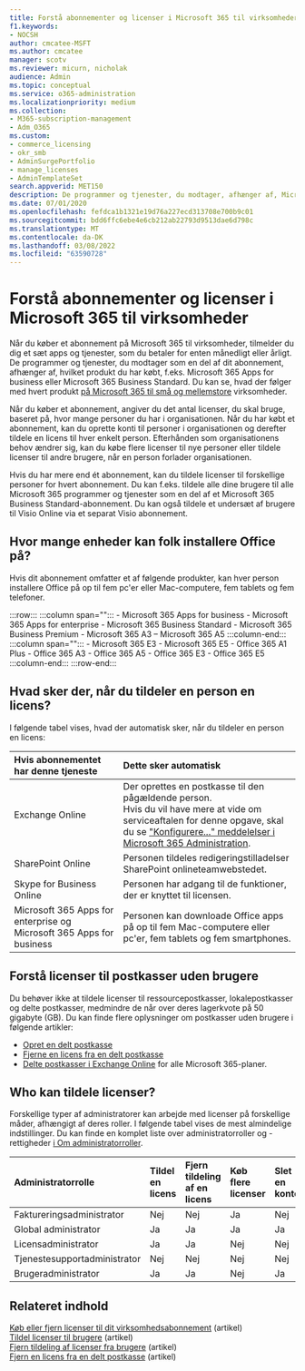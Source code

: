 ```yaml
---
title: Forstå abonnementer og licenser i Microsoft 365 til virksomheder
f1.keywords:
- NOCSH
author: cmcatee-MSFT
ms.author: cmcatee
manager: scotv
ms.reviewer: micurn, nicholak
audience: Admin
ms.topic: conceptual
ms.service: o365-administration
ms.localizationpriority: medium
ms.collection:
- M365-subscription-management
- Adm_O365
ms.custom:
- commerce_licensing
- okr_smb
- AdminSurgePortfolio
- manage_licenses
- AdminTemplateSet
search.appverid: MET150
description: De programmer og tjenester, du modtager, afhænger af, Microsoft 365 produkt du har købt, f.eks. Microsoft 365 Apps for business.
ms.date: 07/01/2020
ms.openlocfilehash: fefdca1b1321e19d76a227ecd313708e700b9c01
ms.sourcegitcommit: bdd6ffc6ebe4e6cb212ab22793d9513dae6d798c
ms.translationtype: MT
ms.contentlocale: da-DK
ms.lasthandoff: 03/08/2022
ms.locfileid: "63590728"
---
```

# <a name="understand-subscriptions-and-licenses-in-microsoft-365-for-business"></a>Forstå abonnementer og licenser i Microsoft 365 til virksomheder

Når du køber et abonnement på Microsoft 365 til virksomheder, tilmelder du dig et sæt apps og tjenester, som du betaler for enten månedligt eller årligt. De programmer og tjenester, du modtager som en del af dit abonnement, afhænger af, hvilket produkt du har købt, f.eks. Microsoft 365 Apps for business eller Microsoft 365 Business Standard. Du kan se, hvad der følger med hvert produkt [på Microsoft 365 til små og mellemstore](https://products.office.com/compare-all-microsoft-office-products?&activetab=tab:primaryr1) virksomheder.

Når du køber et abonnement, angiver du det antal licenser, du skal bruge, baseret på, hvor mange personer du har i organisationen. Når du har købt et abonnement, kan du oprette konti til personer i organisationen og derefter tildele en licens til hver enkelt person. Efterhånden som organisationens behov ændrer sig, kan du købe flere licenser til nye personer eller tildele licenser til andre brugere, når en person forlader organisationen.

Hvis du har mere end ét abonnement, kan du tildele licenser til forskellige personer for hvert abonnement. Du kan f.eks. tildele alle dine brugere til alle Microsoft 365 programmer og tjenester som en del af et Microsoft 365 Business Standard-abonnement. Du kan også tildele et undersæt af brugere til Visio Online via et separat Visio abonnement.

## <a name="how-many-devices-can-people-install-office-on"></a>Hvor mange enheder kan folk installere Office på?

Hvis dit abonnement omfatter et af følgende produkter, kan hver person installere Office på op til fem pc'er eller Mac-computere, fem tablets og fem telefoner.

:::row:::
   :::column span="":::
        - Microsoft 365 Apps for business - Microsoft 365 Apps for enterprise - Microsoft 365 Business Standard - Microsoft 365 Business Premium - Microsoft 365 A3 – Microsoft 365 A5
   :::column-end:::
   :::column span="":::
        - Microsoft 365 E3 - Microsoft 365 E5 - Office 365 A1 Plus - Office 365 A3 - Office 365 A5 - Office 365 E3 - Office 365 E5
   :::column-end:::
:::row-end:::

## <a name="what-happens-when-you-assign-a-license-to-someone"></a>Hvad sker der, når du tildeler en person en licens?

I følgende tabel vises, hvad der automatisk sker, når du tildeler en person en licens:
  
|**Hvis abonnementet har denne tjeneste**|**Dette sker automatisk**|
|:-----|:-----|
|Exchange Online  <br/> |Der oprettes en postkasse til den pågældende person. <br/> Hvis du vil have mere at vide om serviceaftalen for denne opgave, skal du se ["Konfigurere..." meddelelser i Microsoft 365 Administration](https://support.microsoft.com/help/2635238/setting-up-messages-in-the-office-365-admin-center). |
|SharePoint Online  <br/> |Personen tildeles redigeringstilladelser SharePoint onlineteamwebstedet.  <br/> |
|Skype for Business Online  <br/> |Personen har adgang til de funktioner, der er knyttet til licensen.  <br/> |
|Microsoft 365 Apps for enterprise og Microsoft 365 Apps for business  <br/> |Personen kan downloade Office apps på op til fem Mac-computere eller pc'er, fem tablets og fem smartphones.  <br/> |

## <a name="understand-licenses-for-non-user-mailboxes"></a>Forstå licenser til postkasser uden brugere

Du behøver ikke at tildele licenser til ressourcepostkasser, lokalepostkasser og delte postkasser, medmindre de  når over deres lagerkvote på 50 gigabyte (GB). Du kan finde flere oplysninger om postkasser uden brugere i følgende artikler:
  
- [Opret en delt postkasse](../../admin/email/create-a-shared-mailbox.md)
- [Fjerne en licens fra en delt postkasse](../../admin/email/remove-license-from-shared-mailbox.md)
- [Delte postkasser i Exchange Online](/exchange/collaboration-exo/shared-mailboxes) for alle Microsoft 365-planer.

## <a name="who-can-assign-licenses"></a>Who kan tildele licenser?

Forskellige typer af administratorer kan arbejde med licenser på forskellige måder, afhængigt af deres roller. I følgende tabel vises de mest almindelige indstillinger. Du kan finde en komplet liste over administratorroller og -rettigheder [i Om administratorroller](../../admin/add-users/about-admin-roles.md).
  
|**Administratorrolle**|**Tildel en licens**|**Fjern tildeling af en licens**|**Køb flere licenser**|**Slet en konto**|
|:-----|:-----|:-----|:-----|:-----|
|Faktureringsadministrator  <br/> |Nej  <br/> |Nej  <br/> |Ja  <br/> |Nej  <br/> |
|Global administrator  <br/> |Ja  <br/> |Ja  <br/> |Ja  <br/> |Ja  <br/> |
|Licensadministrator <br/> |Ja <br/>|Ja <br/> |Nej <br/> |Nej <br/> |
|Tjenestesupportadministrator  <br/> |Nej  <br/> |Nej  <br/> |Nej  <br/> |Nej  <br/> |
|Brugeradministrator  <br/> |Ja  <br/> |Ja  <br/> |Nej  <br/> |Ja  <br/> |

## <a name="related-content"></a>Relateret indhold

[Køb eller fjern licenser til dit virksomhedsabonnement](buy-licenses.md) (artikel)\
[Tildel licenser til brugere](../../admin/manage/assign-licenses-to-users.md) (artikel)\
[Fjern tildeling af licenser fra brugere](../../admin/manage/remove-licenses-from-users.md) (artikel)\
[Fjern en licens fra en delt postkasse](../../admin/email/remove-license-from-shared-mailbox.md) (artikel)
